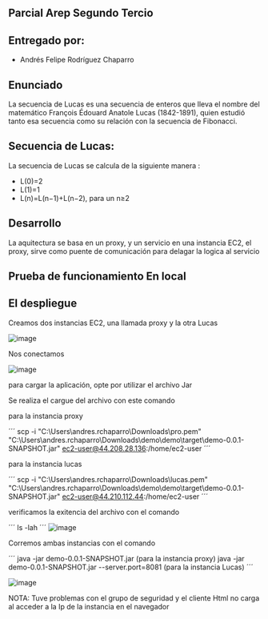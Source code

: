 ## Parcial Arep Segundo Tercio

## Entregado por:

* Andrés Felipe Rodríguez Chaparro

## Enunciado
La secuencia de Lucas es una secuencia de enteros que lleva el nombre del matemático François Édouard Anatole Lucas (1842-1891), 
quien estudió tanto esa secuencia como su relación con la secuencia de Fibonacci.

## Secuencia de Lucas:
La secuencia de Lucas se calcula de la siguiente manera :

* L(0)=2
* L(1)=1
* L(n)=L(n−1)+L(n−2), para un n≥2



## Desarrollo 

La aquitectura se basa en un proxy, y un servicio en una instancia EC2, el proxy, sirve como puente de comunicación para delagar la logica al servicio 

## Prueba de funcionamiento En local




## El despliegue 

Creamos dos instancias EC2, una llamada proxy y la otra Lucas

![image](https://github.com/user-attachments/assets/d1317517-42f7-4117-aba4-aae64fa1c145)


Nos conectamos 

![image](https://github.com/user-attachments/assets/7067fb99-ff44-4590-8980-d8855cbb531e)


para cargar la aplicación, opte por utilizar el archivo Jar

Se realiza el cargue del archivo con este comando 

para la instancia proxy

´´´
scp -i "C:\Users\andres.rchaparro\Downloads\pro.pem" "C:\Users\andres.rchaparro\Downloads\demo\demo\target\demo-0.0.1-SNAPSHOT.jar" ec2-user@44.208.28.136:/home/ec2-user
´´´

para la instancia lucas

´´´
scp -i "C:\Users\andres.rchaparro\Downloads\lucas.pem" "C:\Users\andres.rchaparro\Downloads\demo\demo\target\demo-0.0.1-SNAPSHOT.jar" ec2-user@44.210.112.44:/home/ec2-user
´´´

verificamos la exitencia del archivo con el comando 

´´´
ls -lah
´´´
![image](https://github.com/user-attachments/assets/e2e04e60-9076-4034-ba02-12a83b4a7bb7)


Corremos ambas instancias con el comando

´´´
java -jar demo-0.0.1-SNAPSHOT.jar (para la instancia proxy)
java -jar demo-0.0.1-SNAPSHOT.jar --server.port=8081 (para la instancia Lucas)
´´´

![image](https://github.com/user-attachments/assets/7a37c917-0ec4-443b-a6f7-21a2c94b8ef2)


NOTA: Tuve problemas con el grupo de seguridad y el cliente Html no carga al acceder a la Ip de la instancia en el navegador








